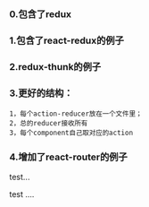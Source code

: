 ### 0.包含了redux
### 1.包含了react-redux的例子
### 2.redux-thunk的例子
### 3.更好的结构：
    1，每个action-reducer放在一个文件里；
    2，总的reducer接收所有
    3，每个component自己取对应的action


### 4.增加了react-router的例子


test...


test ....